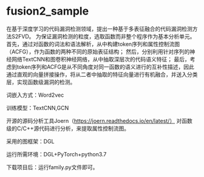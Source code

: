 # fusion2_sample
在基于深度学习的代码漏洞检测领域，提出一种基于多表征融合的代码漏洞检测方法S2FVD。
为保证漏洞检测的粒度，选取函数而非整个程序作为基本分析单元。
首先，通过对函数的词法和语法解析，从中构建token序列和属性控制流图（ACFG），作为函数的两种不同的原始表征结构；
然后，分别利用针对序列的神经网络TextCNN和图卷积神经网络，从中抽取深层次的代码语义特征；
最后，考虑到token序列和ACFG是从不同角度对同一函数的语义进行的互补性描述，因此通过直观的向量拼接操作，将从二者中抽取的特征向量进行有机融合，并送入分类层，实现函数级漏洞的检测。

词嵌入方式：Word2vec

训练模型：TextCNN,GCN

开源的源码分析工具Joern（https://joern.readthedocs.io/en/latest/）
对函数级的C/C++源代码进行分析，来提取属性控制流图。

采用的图框架：DGL

运行所需环境：DGL+PyTorch+python3.7

下载项目后：运行family.py文件即可。



